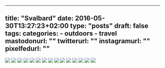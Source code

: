 
---
title: "Svalbard"
date: 2016-05-30T13:27:23+02:00
type: "posts"
draft: false
tags:
categories:
    - outdoors
    - travel
mastodonurl: ""
twitterurl: ""
instagramurl: ""
pixelfedurl: ""
---

![](posts/20160530-svalbard/svalbard01.jpg)
![](posts/20160530-svalbard/svalbard02.jpg)
![](posts/20160530-svalbard/svalbard03.jpg)
![](posts/20160530-svalbard/svalbard04.jpg)
![](posts/20160530-svalbard/svalbard05.jpg)
![](posts/20160530-svalbard/svalbard06.jpg)
![](posts/20160530-svalbard/svalbard07.jpg)
![](posts/20160530-svalbard/svalbard08.jpg)
![](posts/20160530-svalbard/svalbard09.jpg)
![](posts/20160530-svalbard/svalbard10.jpg)
![](posts/20160530-svalbard/svalbard11.jpg)
![](posts/20160530-svalbard/svalbard12.jpg)
![](posts/20160530-svalbard/svalbard13.jpg)
![](posts/20160530-svalbard/svalbard14.jpg)
![](posts/20160530-svalbard/svalbard15.jpg)

